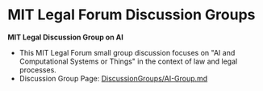 # MIT Legal Forum Discussion Groups

**MIT Legal Discussion Group on AI**

* This MIT Legal Forum small group discussion focuses on "AI and Computational Systems or Things" in the context of law and legal processes.
* Discussion Group Page: [DiscussionGroups/AI-Group.md](https://github.com/mitmedialab/MITLegalForum/blob/master/DiscussionGroups/AI-Group.md)

